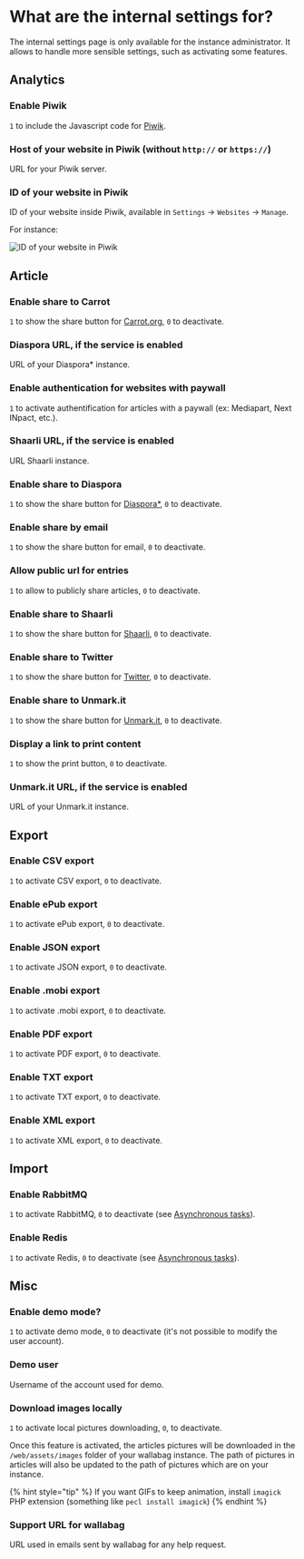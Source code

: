 # What are the internal settings for?

The internal settings page is only available for the instance administrator. It allows to handle more sensible settings, such as activating some features.

## Analytics

### Enable Piwik

`1` to include the Javascript code for [Piwik](https://piwik.org/).

### Host of your website in Piwik (without `http://` or `https://`)

URL for your Piwik server.

### ID of your website in Piwik

ID of your website inside Piwik, available in `Settings` -> `Websites` -> `Manage`.

For instance:

![ID of your website in Piwik](../../img/admin/id_piwik.png)

## Article

### Enable share to Carrot

`1` to show the share button for [Carrot.org](https://secure.carrot.org/), `0` to deactivate.

### Diaspora URL, if the service is enabled

URL of your Diaspora\* instance.

### Enable authentication for websites with paywall

`1` to activate authentification for articles with a paywall (ex: Mediapart, Next INpact, etc.).

### Shaarli URL, if the service is enabled

URL Shaarli instance.

### Enable share to Diaspora

`1` to show the share button for [Diaspora\*](https://diasporafoundation.org/), `0` to deactivate.

### Enable share by email

`1` to show the share button for email, `0` to deactivate.

### Allow public url for entries

`1` to allow to publicly share articles, `0` to deactivate.

### Enable share to Shaarli

`1` to show the share button for [Shaarli](https://github.com/shaarli/Shaarli), `0` to deactivate.

### Enable share to Twitter

`1` to show the share button for [Twitter](https://twitter.com/), `0` to deactivate.

### Enable share to Unmark.it

`1` to show the share button for [Unmark.it](https://unmark.it/), `0` to deactivate.

### Display a link to print content

`1` to show the print button, `0` to deactivate.

### Unmark.it URL, if the service is enabled

URL of your Unmark.it instance.

## Export

### Enable CSV export

`1` to activate CSV export, `0` to deactivate.

### Enable ePub export

`1` to activate ePub export, `0` to deactivate.

### Enable JSON export

`1` to activate JSON export, `0` to deactivate.

### Enable .mobi export

`1` to activate .mobi export, `0` to deactivate.

### Enable PDF export

`1` to activate PDF export, `0` to deactivate.

### Enable TXT export

`1` to activate TXT export, `0` to deactivate.

### Enable XML export

`1` to activate XML export, `0` to deactivate.

## Import

### Enable RabbitMQ

`1` to activate RabbitMQ, `0` to deactivate (see [Asynchronous tasks](../asynchronous.md)).

### Enable Redis

`1` to activate Redis, `0` to deactivate (see [Asynchronous tasks](../asynchronous.md)).

## Misc

### Enable demo mode?

`1` to activate demo mode, `0` to deactivate (it's not possible to modify the user account).

### Demo user

Username of the account used for demo.

### Download images locally

`1` to activate local pictures downloading, `0`, to deactivate.

Once this feature is activated, the articles pictures will be downloaded in the `/web/assets/images` folder of your wallabag instance. The path of pictures in articles will also be updated to the path of pictures which are on your instance.

{% hint style="tip" %}
If you want GIFs to keep animation, install `imagick` PHP extension (something like `pecl install imagick`)
{% endhint %}

### Support URL for wallabag

URL used in emails sent by wallabag for any help request.
